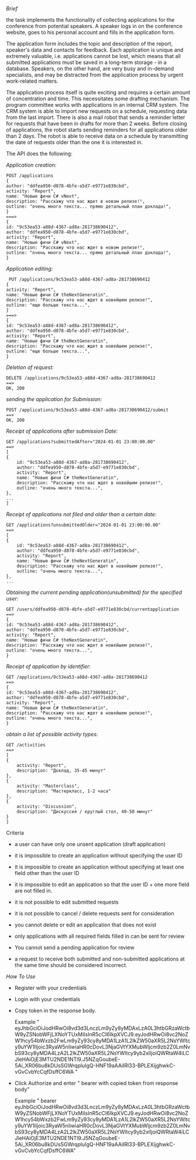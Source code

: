*Brief*


the task implements the functionality of collecting applications for the conference from potential speakers.
A speaker logs in on the conference website, goes to his personal account and fills in the application form.


The application form includes the topic and description of the report, speaker's data and contacts for feedback.
Each application is unique and extremely valuable, i.e. applications cannot be lost, which means that all submitted applications must be saved in a long-term storage - in a database.
Speakers, on the other hand, are very busy and in-demand specialists, and may be distracted from the application process by urgent work-related matters.

The application process itself is quite exciting and requires a certain amount of concentration and time. This necessitates some drafting mechanism.
The program committee works with applications in an internal CRM system. The CRM system is able to import new requests on a schedule, requesting data from the last import.
There is also a mail robot that sends a reminder letter for requests that have been in drafts for more than 2 weeks. Before closing of applications, the robot starts sending reminders for all applications older than 2 days. The robot is able to receive data on a schedule by transmitting the date of requests older than the one it is interested in.



The API does the following:


*Application creation:*



	POST /applications
	{
	author: "ddfea950-d878-4bfe-a5d7-e9771e830cbd",
	activity: "Report",
	name: "Новые фичи C# vNext",
	description: "Расскажу что нас ждет в новом релизе!",
	outline: "очень много текста... прямо детальный план доклада!",
	}
	===>
	{
	id: "9c53ea53-a88d-4367-ad8a-281738690412",
	author: "ddfea950-d878-4bfe-a5d7-e9771e830cbd",
	activity: "Report",
	name: "Новые фичи C# vNext",
	description: "Расскажу что нас ждет в новом релизе!",
	outline: "очень много текста... прямо детальный план доклада!",
	}

 *Application editing:*
 

	 PUT /applications/9c53ea53-a88d-4367-ad8a-281738690412
	{
	activity: "Report",
	name: "Новые фичи C# theNextGeneratin",
	description: "Расскажу что нас ждет в новейшем релизе!",
	outline: "еще больше текста...",
	}
	===>
	{
	id: "9c53ea53-a88d-4367-ad8a-281738690412",
	author: "ddfea950-d878-4bfe-a5d7-e9771e830cbd",
	activity: "Report",
	name: "Новые фичи C# theNextGeneratin",
	description: "Расскажу что нас ждет в новейшем релизе!",
	outline: "еще больше текста...",
	}

*Deletion of request:*


	DELETE /applications/9c53ea53-a88d-4367-ad8a-281738690412
	==>
	OK, 200
*sending the application for Submission:*

	POST /applications/9c53ea53-a88d-4367-ad8a-281738690412/submit
	==>
	OK, 200

*Receipt of applications after submission Date:*


	GET /applications?submittedAfter="2024-01-01 23:00:00.00"
	==>
	[
	{
		id: "9c53ea53-a88d-4367-ad8a-281738690412",
		author: "ddfea950-d878-4bfe-a5d7-e9771e830cbd",
		activity: "Report",
		name: "Новые фичи C# theNextGeneratin",
		description: "Расскажу что нас ждет в новейшем релизе!",
		outline: "очень много текста...",
	},
	...
	]


 *Receipt of applications not filed and older than a certain date:*

 	GET /applications?unsubmittedOlder="2024-01-01 23:00:00.00"
	==>
	[
	{
		id: "9c53ea53-a88d-4367-ad8a-281738690412",
		author: "ddfea950-d878-4bfe-a5d7-e9771e830cbd",
		activity: "Report",
		name: "Новые фичи C# theNextGeneratin",
		description: "Расскажу что нас ждет в новейшем релизе!",
		outline: "очень много текста...",
	},
	...
	
*Obtaining the current pending application(unsubmitted) for the specified user:*


	GET /users/ddfea950-d878-4bfe-a5d7-e9771e830cbd/currentapplication
	==>
	{
	id: "9c53ea53-a88d-4367-ad8a-281738690412",
	author: "ddfea950-d878-4bfe-a5d7-e9771e830cbd",
	activity: "Report",
	name: "Новые фичи C# theNextGeneratin",
	description: "Расскажу что нас ждет в новейшем релизе!",
	outline: "очень много текста...",
	}

*Receipt of application by identifier:*

	GET /applications/9c53ea53-a88d-4367-ad8a-281738690412
	==>
	{
	id: "9c53ea53-a88d-4367-ad8a-281738690412",
	author: "ddfea950-d878-4bfe-a5d7-e9771e830cbd",
	activity: "Report",
	name: "Новые фичи C# theNextGeneratin",
	description: "Расскажу что нас ждет в новейшем релизе!",
	outline: "очень много текста...",
	}
*obtain a list of possible activity types:*

	GET /activities
	==>
	[
	{ 
		activity: "Report",
		description: "Доклад, 35-45 минут"
	},
	{ 
		activity: "Masterclass",
		description: "Мастеркласс, 1-2 часа"
	},
	{ 
		activity: "Discussion",
		description: "Дискуссия / круглый стол, 40-50 минут"
	}
	]
 

 Criteria
 
* a user can have only one unsent application (draft application)
*	it is impossible to create an application without specifying the user ID

*	it is impossible to create an application without specifying at least one field other than the user ID

*	it is impossible to edit an application so that the user ID + one more field are not filled in.

*	it is not possible to edit submitted requests

*	it is not possible to cancel / delete requests sent for consideration

*	you cannot delete or edit an application that does not exist

*	only applications with all required fields filled in can be sent for review

*	You cannot send a pending application for review

*	a request to receive both submitted and non-submitted applications at the same time should be considered incorrect.








*How To Use*

* Register with your credentials
* Login with your credentials
* Copy token in the response body.
  
  Example "  eyJhbGciOiJodHRwOi8vd3d3LnczLm9yZy8yMDAxLzA0L3htbGRzaWctbW9yZSNobWFjLXNoYTUxMiIsInR5cCI6IkpXVCJ9.eyJodHRwOi8vc2NoZW1hcy54bWxzb2FwLm9yZy93cy8yMDA1LzA1L2lkZW50aXR5L2NsYWltcy9uYW1lIjoic3RyaW5nIiwiaHR0cDovL3NjaGVtYXMubWljcm9zb2Z0LmNvbS93cy8yMDA4LzA2L2lkZW50aXR5L2NsYWltcy9yb2xlIjoiQWRtaW4iLCJleHAiOjE3MTU2NDE1NTl9.J5NZqGoubeE-5Ai_XR06bu8kDUsSGWrqpluIgQ-HNF19aAAiIRl33-BPLEXijghwkC-vGvCvbYcCqfDsffC6WA "

* Click Authorize and enter " bearer with copied token from response body"

  Example " bearer eyJhbGciOiJodHRwOi8vd3d3LnczLm9yZy8yMDAxLzA0L3htbGRzaWctbW9yZSNobWFjLXNoYTUxMiIsInR5cCI6IkpXVCJ9.eyJodHRwOi8vc2NoZW1hcy54bWxzb2FwLm9yZy93cy8yMDA1LzA1L2lkZW50aXR5L2NsYWltcy9uYW1lIjoic3RyaW5nIiwiaHR0cDovL3NjaGVtYXMubWljcm9zb2Z0LmNvbS93cy8yMDA4LzA2L2lkZW50aXR5L2NsYWltcy9yb2xlIjoiQWRtaW4iLCJleHAiOjE3MTU2NDE1NTl9.J5NZqGoubeE-5Ai_XR06bu8kDUsSGWrqpluIgQ-HNF19aAAiIRl33-BPLEXijghwkC-vGvCvbYcCqfDsffC6WA"

 
